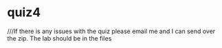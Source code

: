 # quiz4
///If there is any issues with the quiz please email me and I can send over the zip.
The lab should be in the files
